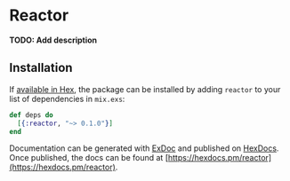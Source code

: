 # Reactor

**TODO: Add description**

## Installation

If [available in Hex](https://hex.pm/docs/publish), the package can be installed
by adding `reactor` to your list of dependencies in `mix.exs`:

```elixir
def deps do
  [{:reactor, "~> 0.1.0"}]
end
```

Documentation can be generated with [ExDoc](https://github.com/elixir-lang/ex_doc)
and published on [HexDocs](https://hexdocs.pm). Once published, the docs can
be found at [https://hexdocs.pm/reactor](https://hexdocs.pm/reactor).


